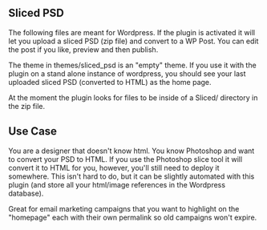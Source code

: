 
## Sliced PSD 

The following files are meant for Wordpress. If the plugin is activated it will let you upload a sliced PSD (zip file)
and convert to a WP Post. You can edit the post if you like, preview and then publish. 

The theme in themes/sliced_psd is an "empty" theme. If you use it with the plugin on 
a stand alone instance of wordpress, you should see your last uploaded sliced PSD (converted to HTML) as the home page.

At the moment the plugin looks for files to be inside of a Sliced/ directory in the zip file.

## Use Case

You are a designer that doesn't know html. You know Photoshop and want to convert your PSD to HTML. 
If you use the Photoshop slice tool it will convert it to HTML for you, however, you'll still need to 
deploy it somewhere. This isn't hard to do, but it can be slightly automated with this plugin (and store
all your html/image references in the Wordpress database).

Great for email marketing campaigns that you want to highlight on the "homepage" each with their own permalink
so old campaigns won't expire. 